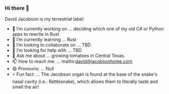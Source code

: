 ### Hi there 👋

<!-- **djacobson/djacobson** is a ✨ _special_ ✨ repository because its `README.md` (this file) appears on your GitHub profile. -->

David Jacobson is my terrestrial label:

- 🔭 I’m currently working on ... deciding which one of my old C# or Python apps to rewrite in Rust
- 🌱 I’m currently learning ... Rust
- 👯 I’m looking to collaborate on ... TBD
- 🤔 I’m looking for help with ... TBD
- 💬 Ask me about ... growing tomatoes in Central Texas.
- 📫 How to reach me: ... mailto:david@jacobsonhome.com
- 😄 Pronouns: ... Null
- ⚡ Fun fact: ... The Jacobson organ is found at the base of the snake's nasal cavity (i.e.: Rattlesnake), which allows them to literally taste and smell the air!
